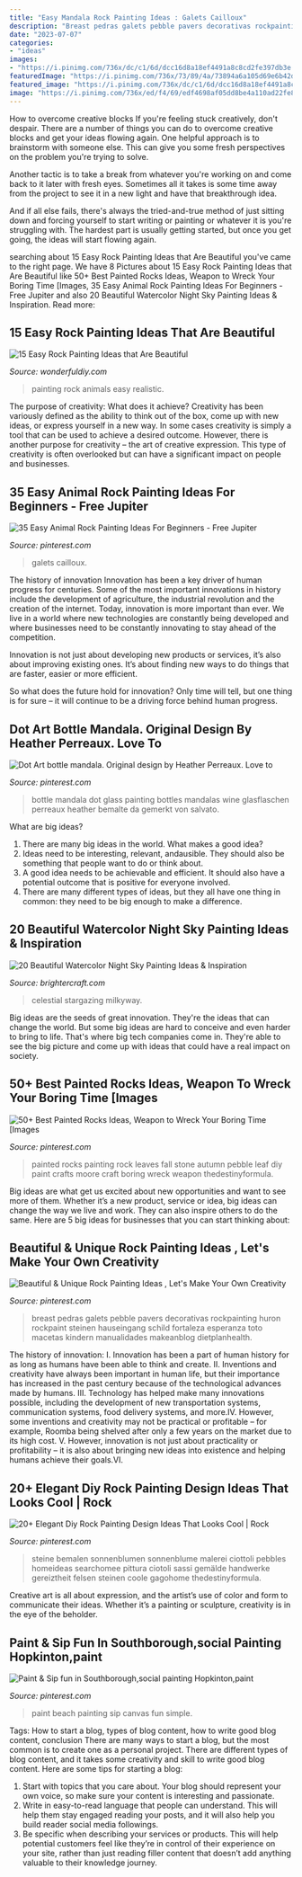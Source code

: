 ```yaml
---
title: "Easy Mandala Rock Painting Ideas : Galets Cailloux"
description: "Breast pedras galets pebble pavers decorativas rockpainting huron rockpaint steinen hauseingang schild fortaleza esperanza toto macetas kindern manualidades makeanblog dietplanhealth"
date: "2023-07-07"
categories:
- "ideas"
images:
- "https://i.pinimg.com/736x/dc/c1/6d/dcc16d8a18ef4491a8c8cd2fe397db3e.jpg"
featuredImage: "https://i.pinimg.com/736x/73/89/4a/73894a6a105d69e6b42dc1ade7cbe14f.jpg"
featured_image: "https://i.pinimg.com/736x/dc/c1/6d/dcc16d8a18ef4491a8c8cd2fe397db3e.jpg"
image: "https://i.pinimg.com/736x/ed/f4/69/edf4698af05dd8be4a110ad22fe87c65--beach-huts-paint-party.jpg"
---
```



How to overcome creative blocks
If you're feeling stuck creatively, don't despair. There are a number of things you can do to overcome creative blocks and get your ideas flowing again.
One helpful approach is to brainstorm with someone else. This can give you some fresh perspectives on the problem you're trying to solve.

Another tactic is to take a break from whatever you're working on and come back to it later with fresh eyes. Sometimes all it takes is some time away from the project to see it in a new light and have that breakthrough idea.

And if all else fails, there's always the tried-and-true method of just sitting down and forcing yourself to start writing or painting or whatever it is you're struggling with. The hardest part is usually getting started, but once you get going, the ideas will start flowing again.

	

		
searching about 15 Easy Rock Painting Ideas that Are Beautiful you've came to the right page. We have 8 Pictures about 15 Easy Rock Painting Ideas that Are Beautiful like 50+ Best Painted Rocks Ideas, Weapon to Wreck Your Boring Time [Images, 35 Easy Animal Rock Painting Ideas For Beginners - Free Jupiter and also 20 Beautiful Watercolor Night Sky Painting Ideas &amp; Inspiration. Read more:
		
    
## 15 Easy Rock Painting Ideas That Are Beautiful

<img loading=lazy src="https://cdn.wonderfuldiy.com/wp-content/uploads/2016/06/Realistic-animals-Rock-Painting.jpg" onerror="this.onerror=null;this.src='https://tse1.mm.bing.net/th?id=OIP.5z6Zvy_4D6QgJL-aoa2BawHaK5&amp;pid=15.1';" alt="15 Easy Rock Painting Ideas that Are Beautiful">

_Source: wonderfuldiy.com_

>painting rock animals easy realistic. 

	

The purpose of creativity: What does it achieve?
Creativity has been variously defined as the ability to think out of the box, come up with new ideas, or express yourself in a new way. In some cases creativity is simply a tool that can be used to achieve a desired outcome. However, there is another purpose for creativity – the art of creative expression. This type of creativity is often overlooked but can have a significant impact on people and businesses.

    
## 35 Easy Animal Rock Painting Ideas For Beginners - Free Jupiter

<img loading=lazy src="https://i.pinimg.com/736x/58/cc/2c/58cc2c4abb942015b9b4a4258437f37e.jpg" onerror="this.onerror=null;this.src='https://tse4.mm.bing.net/th?id=OIP.POxCaVWOj0aiEIsMbod3rQHaJ4&amp;pid=15.1';" alt="35 Easy Animal Rock Painting Ideas For Beginners - Free Jupiter">

_Source: pinterest.com_

>galets cailloux. 

	

The history of innovation
Innovation has been a key driver of human progress for centuries. Some of the most important innovations in history include the development of agriculture, the industrial revolution and the creation of the internet.
Today, innovation is more important than ever. We live in a world where new technologies are constantly being developed and where businesses need to be constantly innovating to stay ahead of the competition.

Innovation is not just about developing new products or services, it’s also about improving existing ones. It’s about finding new ways to do things that are faster, easier or more efficient.

So what does the future hold for innovation? Only time will tell, but one thing is for sure – it will continue to be a driving force behind human progress.

    
## Dot Art Bottle Mandala. Original Design By Heather Perreaux. Love To

<img loading=lazy src="https://i.pinimg.com/736x/b3/75/6c/b3756c1b6c549e01d363d14634727cfb.jpg" onerror="this.onerror=null;this.src='https://tse2.mm.bing.net/th?id=OIP.6KPoyj-mjiTtK24jWNh2_gHaJ3&amp;pid=15.1';" alt="Dot Art bottle mandala. Original design by Heather Perreaux. Love to">

_Source: pinterest.com_

>bottle mandala dot glass painting bottles mandalas wine glasflaschen perreaux heather bemalte da gemerkt von salvato. 

	

What are big ideas?
1. There are many big ideas in the world. What makes a good idea?
2. Ideas need to be interesting, relevant, andausible. They should also be something that people want to do or think about.
3. A good idea needs to be achievable and efficient. It should also have a potential outcome that is positive for everyone involved.
4. There are many different types of ideas, but they all have one thing in common: they need to be big enough to make a difference.

    
## 20 Beautiful Watercolor Night Sky Painting Ideas &amp; Inspiration

<img loading=lazy src="https://brightercraft.com/wp-content/uploads/2020/01/50525654083e1dfc6d258f3f7d7c6998.jpg" onerror="this.onerror=null;this.src='https://tse4.mm.bing.net/th?id=OIP.4Nb58Klkxk14j-GjM56HAQHaKC&amp;pid=15.1';" alt="20 Beautiful Watercolor Night Sky Painting Ideas &amp; Inspiration">

_Source: brightercraft.com_

>celestial stargazing milkyway. 

	

Big ideas are the seeds of great innovation. They're the ideas that can change the world. But some big ideas are hard to conceive and even harder to bring to life. That's where big tech companies come in. They're able to see the big picture and come up with ideas that could have a real impact on society.

    
## 50+ Best Painted Rocks Ideas, Weapon To Wreck Your Boring Time [Images

<img loading=lazy src="https://i.pinimg.com/736x/dc/c1/6d/dcc16d8a18ef4491a8c8cd2fe397db3e.jpg" onerror="this.onerror=null;this.src='https://tse1.mm.bing.net/th?id=OIP.vw0ZEWhqPkcyBWGKNZx6ggHaJ3&amp;pid=15.1';" alt="50+ Best Painted Rocks Ideas, Weapon to Wreck Your Boring Time [Images">

_Source: pinterest.com_

>painted rocks painting rock leaves fall stone autumn pebble leaf diy paint crafts moore craft boring wreck weapon thedestinyformula. 

	

Big ideas are what get us excited about new opportunities and want to see more of them. Whether it’s a new product, service or idea, big ideas can change the way we live and work. They can also inspire others to do the same. Here are 5 big ideas for businesses that you can start thinking about: 

    
## Beautiful &amp; Unique Rock Painting Ideas , Let&#039;s Make Your Own Creativity

<img loading=lazy src="https://i.pinimg.com/736x/d9/f6/28/d9f628b28210393dc6e918bde2ad328e.jpg" onerror="this.onerror=null;this.src='https://tse2.mm.bing.net/th?id=OIP.xeSl9c3-Uj3awD0MDUV0zwHaNK&amp;pid=15.1';" alt="Beautiful &amp; Unique Rock Painting Ideas , Let&#039;s Make Your Own Creativity">

_Source: pinterest.com_

>breast pedras galets pebble pavers decorativas rockpainting huron rockpaint steinen hauseingang schild fortaleza esperanza toto macetas kindern manualidades makeanblog dietplanhealth. 

	

The history of innovation:
I. Innovation has been a part of human history for as long as humans have been able to think and create. II. Inventions and creativity have always been important in human life, but their importance has increased in the past century because of the technological advances made by humans. III. Technology has helped make many innovations possible, including the development of new transportation systems, communication systems, food delivery systems, and more.IV. However, some inventions and creativity may not be practical or profitable – for example, Roomba being shelved after only a few years on the market due to its high cost. V. However, innovation is not just about practicality or profitability – it is also about bringing new ideas into existence and helping humans achieve their goals.VI.

    
## 20+ Elegant Diy Rock Painting Design Ideas That Looks Cool | Rock

<img loading=lazy src="https://i.pinimg.com/736x/73/89/4a/73894a6a105d69e6b42dc1ade7cbe14f.jpg" onerror="this.onerror=null;this.src='https://tse2.mm.bing.net/th?id=OIP.1VFf9PEpbiodkWUs5P6qYQHaKQ&amp;pid=15.1';" alt="20+ Elegant Diy Rock Painting Design Ideas That Looks Cool | Rock">

_Source: pinterest.com_

>steine bemalen sonnenblumen sonnenblume malerei ciottoli pebbles homeideas searchomee pittura ciotoli sassi gemälde handwerke gereiztheit felsen steinen coole gagohome thedestinyformula. 

	

Creative art is all about expression, and the artist’s use of color and form to communicate their ideas. Whether it’s a painting or sculpture, creativity is in the eye of the beholder.

    
## Paint &amp; Sip Fun In Southborough,social Painting Hopkinton,paint

<img loading=lazy src="https://i.pinimg.com/736x/ed/f4/69/edf4698af05dd8be4a110ad22fe87c65--beach-huts-paint-party.jpg" onerror="this.onerror=null;this.src='https://tse3.mm.bing.net/th?id=OIP.jOnvbXJJiKGMs40WylwgqAHaJ4&amp;pid=15.1';" alt="Paint &amp; Sip fun in Southborough,social painting Hopkinton,paint">

_Source: pinterest.com_

>paint beach painting sip canvas fun simple. 

	

Tags: How to start a blog, types of blog content, how to write good blog content, conclusion
There are many ways to start a blog, but the most common is to create one as a personal project. There are different types of blog content, and it takes some creativity and skill to write good blog content. Here are some tips for starting a blog:
1. Start with topics that you care about. Your blog should represent your own voice, so make sure your content is interesting and passionate.
2. Write in easy-to-read language that people can understand. This will help them stay engaged reading your posts, and it will also help you build reader social media followings.
3. Be specific when describing your services or products. This will help potential customers feel like they’re in control of their experience on your site, rather than just reading filler content that doesn’t add anything valuable to their knowledge journey. 

